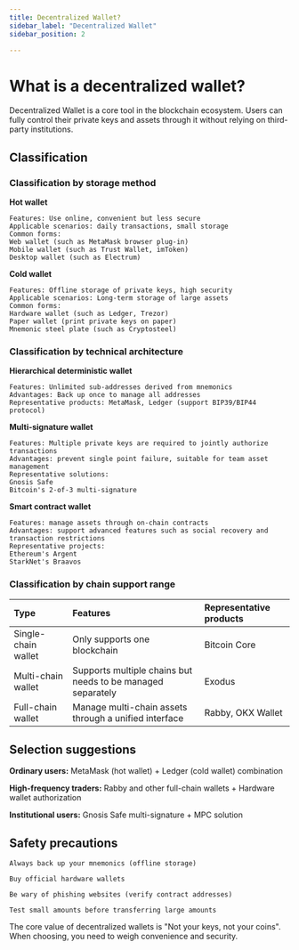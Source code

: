 ```yaml
---
title: Decentralized Wallet?
sidebar_label: "Decentralized Wallet"
sidebar_position: 2

---
```

# What is a decentralized wallet?
Decentralized Wallet is a core tool in the blockchain ecosystem. Users can fully control their private keys and assets through it without relying on third-party institutions.

## Classification
### Classification by storage method
**Hot wallet**

    Features: Use online, convenient but less secure
    Applicable scenarios: daily transactions, small storage
    Common forms:
    Web wallet (such as MetaMask browser plug-in)
    Mobile wallet (such as Trust Wallet, imToken)
    Desktop wallet (such as Electrum)
**Cold wallet**

    Features: Offline storage of private keys, high security
    Applicable scenarios: Long-term storage of large assets
    Common forms:
    Hardware wallet (such as Ledger, Trezor)
    Paper wallet (print private keys on paper)
    Mnemonic steel plate (such as Cryptosteel)
### Classification by technical architecture
**Hierarchical deterministic wallet**

    Features: Unlimited sub-addresses derived from mnemonics
    Advantages: Back up once to manage all addresses
    Representative products: MetaMask, Ledger (support BIP39/BIP44 protocol)

**Multi-signature wallet**

    Features: Multiple private keys are required to jointly authorize transactions
    Advantages: prevent single point failure, suitable for team asset management
    Representative solutions:
    Gnosis Safe
    Bitcoin's 2-of-3 multi-signature

**Smart contract wallet**

    Features: manage assets through on-chain contracts
    Advantages: support advanced features such as social recovery and transaction restrictions
    Representative projects:
    Ethereum's Argent
    StarkNet's Braavos

### Classification by chain support range

| Type | Features | Representative products |
|:---------------|:--------------|:--------------|
| Single-chain wallet | Only supports one blockchain | Bitcoin Core |
| Multi-chain wallet | Supports multiple chains but needs to be managed separately | Exodus |
| Full-chain wallet | Manage multi-chain assets through a unified interface | Rabby, OKX Wallet |

## Selection suggestions

**Ordinary users:** MetaMask (hot wallet) + Ledger (cold wallet) combination

**High-frequency traders:** Rabby and other full-chain wallets + Hardware wallet authorization

**Institutional users:** Gnosis Safe multi-signature + MPC solution

## Safety precautions

    Always back up your mnemonics (offline storage)

    Buy official hardware wallets

    Be wary of phishing websites (verify contract addresses)

    Test small amounts before transferring large amounts

The core value of decentralized wallets is "Not your keys, not your coins". When choosing, you need to weigh convenience and security.